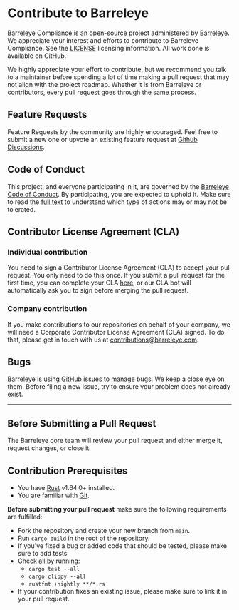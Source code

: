 # Contribute to Barreleye

Barreleye Compliance is an open-source project administered by [Barreleye](https://barreleye.com/). We appreciate your interest and efforts to contribute to Barreleye Compliance. See the [LICENSE](LICENSE) licensing information. All work done is available on GitHub.

We highly appreciate your effort to contribute, but we recommend you talk to a maintainer before spending a lot of time making a pull request that may not align with the project roadmap. Whether it is from Barreleye or contributors, every pull request goes through the same process.

## Feature Requests

Feature Requests by the community are highly encouraged. Feel free to submit a new one or upvote an existing feature request at [Github Discussions](https://github.com/barreleye/compliance/discussions).

## Code of Conduct

This project, and everyone participating in it, are governed by the [Barreleye Code of Conduct](CODE_OF_CONDUCT.md). By participating, you are expected to uphold it. Make sure to read the [full text](CODE_OF_CONDUCT.md) to understand which type of actions may or may not be tolerated.

## Contributor License Agreement (CLA)

### Individual contribution

You need to sign a Contributor License Agreement (CLA) to accept your pull request. You only need to do this once. If you submit a pull request for the first time, you can complete your CLA [here](https://cla-assistant.io/barreleye/compliance), or our CLA bot will automatically ask you to sign before merging the pull request.

### Company contribution

If you make contributions to our repositories on behalf of your company, we will need a Corporate Contributor License Agreement (CLA) signed. To do that, please get in touch with us at [contributions@barreleye.com](mailto:contributions@barreleye.com).

## Bugs

Barreleye is using [GitHub issues](https://github.com/barreleye/compliance/issues) to manage bugs. We keep a close eye on them. Before filing a new issue, try to ensure your problem does not already exist.

---

## Before Submitting a Pull Request

The Barreleye core team will review your pull request and either merge it, request changes, or close it.

## Contribution Prerequisites

- You have [Rust](https://www.rust-lang.org/) v1.64.0+ installed.
- You are familiar with [Git](https://git-scm.com).

**Before submitting your pull request** make sure the following requirements are fulfilled:

- Fork the repository and create your new branch from `main`.
- Run `cargo build` in the root of the repository.
- If you've fixed a bug or added code that should be tested, please make sure to add tests
- Check all by running:
  - `cargo test --all`
  - `cargo clippy --all`
  - `rustfmt +nightly **/*.rs`
- If your contribution fixes an existing issue, please make sure to link it in your pull request.